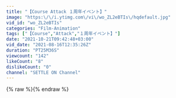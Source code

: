 ```yaml
---
title: "【Course Attack １周年イベント】"
image: "https:\/\/i.ytimg.com\/vi\/wo_ZL2eBTIs\/hqdefault.jpg"
vid_id: "wo_ZL2eBTIs"
categories: "Film-Animation"
tags: ["【Course","Attack","１周年イベント】"]
date: "2021-10-21T09:42:48+03:00"
vid_date: "2021-08-16T12:35:26Z"
duration: "PT25M36S"
viewcount: "142"
likeCount: "8"
dislikeCount: "0"
channel: "SETTLE ON Channel"
---
```

{% raw %}{% endraw %}
